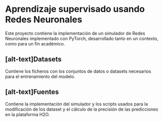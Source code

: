 <h1> Aprendizaje supervisado usando Redes Neuronales </h1>

Este proyecto contiene la implementación de un simulador de Redes Neuronales implementado con PyTorch, desarrollado tanto en un contexto, como para un fin académico.


<h2> [alt-text]Datasets </h2>
Contiene los ficheros con los conjuntos de datos o datasets necesarios para el entrenamiento del modelo.

<h2> [alt-text]Fuentes </h2>
Contiene la implementación del simulador y los scripts usados para la modificación de los dataset y el cálculo de la precisión de las predicciones en la plataforma H2O.
